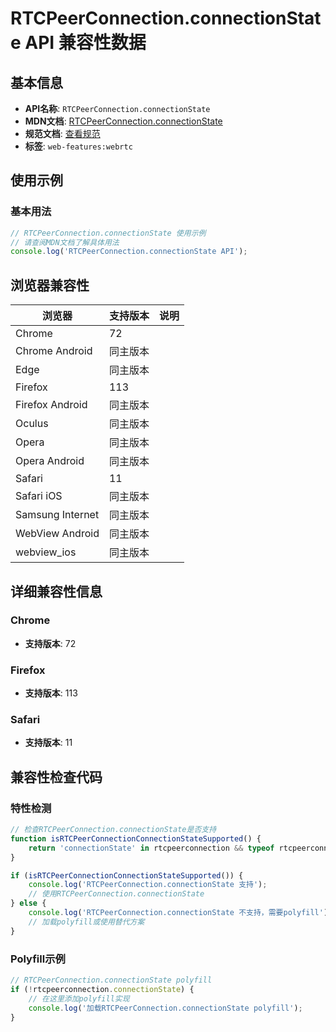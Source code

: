 # RTCPeerConnection.connectionState API 兼容性数据

## 基本信息

- **API名称**: `RTCPeerConnection.connectionState`
- **MDN文档**: [RTCPeerConnection.connectionState](https://developer.mozilla.org/docs/Web/API/RTCPeerConnection/connectionState)
- **规范文档**: [查看规范](https://w3c.github.io/webrtc-pc/#dom-peerconnection-connection-state)
- **标签**: `web-features:webrtc`

## 使用示例

### 基本用法

```javascript
// RTCPeerConnection.connectionState 使用示例
// 请查阅MDN文档了解具体用法
console.log('RTCPeerConnection.connectionState API');
```

## 浏览器兼容性

| 浏览器 | 支持版本 | 说明 |
|--------|----------|------|
| Chrome | 72 |  |
| Chrome Android | 同主版本 |  |
| Edge | 同主版本 |  |
| Firefox | 113 |  |
| Firefox Android | 同主版本 |  |
| Oculus | 同主版本 |  |
| Opera | 同主版本 |  |
| Opera Android | 同主版本 |  |
| Safari | 11 |  |
| Safari iOS | 同主版本 |  |
| Samsung Internet | 同主版本 |  |
| WebView Android | 同主版本 |  |
| webview_ios | 同主版本 |  |

## 详细兼容性信息

### Chrome

- **支持版本**: 72

### Firefox

- **支持版本**: 113

### Safari

- **支持版本**: 11

## 兼容性检查代码

### 特性检测

```javascript
// 检查RTCPeerConnection.connectionState是否支持
function isRTCPeerConnectionConnectionStateSupported() {
    return 'connectionState' in rtcpeerconnection && typeof rtcpeerconnection.connectionState === 'function';
}

if (isRTCPeerConnectionConnectionStateSupported()) {
    console.log('RTCPeerConnection.connectionState 支持');
    // 使用RTCPeerConnection.connectionState
} else {
    console.log('RTCPeerConnection.connectionState 不支持，需要polyfill');
    // 加载polyfill或使用替代方案
}
```

### Polyfill示例

```javascript
// RTCPeerConnection.connectionState polyfill
if (!rtcpeerconnection.connectionState) {
    // 在这里添加polyfill实现
    console.log('加载RTCPeerConnection.connectionState polyfill');
}
```

